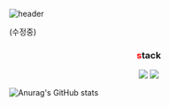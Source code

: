 ![header](https://capsule-render.vercel.app/api?type=venom&text=changhui98)

(수정중)

<div align="center">
	<h3><span style="color:red">s</span>tack</h3>
</div>
<div align="center">
	<img src="https://img.shields.io/badge/Java-007396?style=flat&logo=Java&logoColor=white" />
	<img src="https://img.shields.io/badge/HTML5-E34F26?style=flat&logo=HTML5&logoColor=white" />
	

</div>


![Anurag's GitHub stats](https://github-readme-stats.vercel.app/api?username=changhui98&show_icons=true&theme=transparent)

